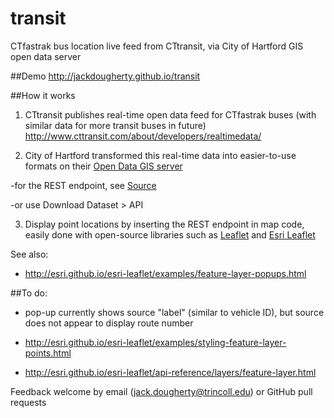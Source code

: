 # transit
CTfastrak bus location live feed from CTtransit, via City of Hartford GIS open data server

##Demo
http://jackdougherty.github.io/transit

##How it works
1) CTtransit publishes real-time open data feed for CTfastrak buses (with similar data for more transit buses in future)
http://www.cttransit.com/about/developers/realtimedata/

2) City of Hartford transformed this real-time data into easier-to-use formats on their [Open Data GIS server](http://gisdata.hartford.gov/datasets/453fb4c1dff74efdbdb46fadfd257e28_0)

-for the REST endpoint, see [Source](http://gis1.hartford.gov/arcgis/rest/services/CTTransitBusses/MapServer/0)

-or use Download Dataset > API

3) Display point locations by inserting the REST endpoint in map code, easily done with open-source libraries such as [Leaflet](http://leafletjs.com) and [Esri Leaflet](http://esri.github.io/esri-leaflet/)

See also:

- http://esri.github.io/esri-leaflet/examples/feature-layer-popups.html

##To do:

- pop-up currently shows source "label" (similar to vehicle ID), but source does not appear to display route number

- http://esri.github.io/esri-leaflet/examples/styling-feature-layer-points.html

- http://esri.github.io/esri-leaflet/api-reference/layers/feature-layer.html

Feedback welcome by email (jack.dougherty@trincoll.edu) or GitHub pull requests

